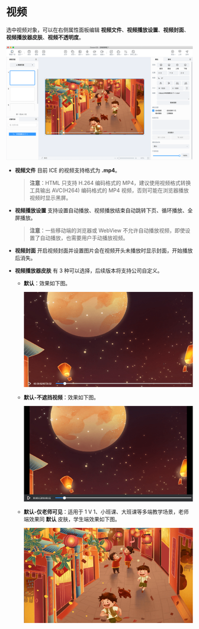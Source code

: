 # 视频

选中视频对象，可以在右侧属性面板编辑 **视频文件**、**视频播放设置**、**视频封面**、**视频播放器皮肤**、**视频不透明度**。

![视频属性](img/video.png)

- **视频文件** 目前 ICE 的视频支持格式为 **.mp4**。

    >**注意**：HTML 只支持 H.264 编码格式的 MP4，建议使用视频格式转换工具输出 AVC(H264) 编码格式的 MP4 视频，否则可能在浏览器播放视频时显示黑屏。

- **视频播放设置** 支持设置自动播放、视频播放结束自动跳转下页、循环播放、全屏播放。

    >**注意**：一些移动端的浏览器或 WebView 不允许自动播放视频，即使设置了自动播放，也需要用户手动播放视频。

- **视频封面** 开启视频封面并设置图片会在视频开头未播放时显示封面，开始播放后消失。

- **视频播放器皮肤** 有 3 种可以选择，后续版本将支持公司自定义。

    - **默认**：效果如下图。

        ![默认](img/video1.png)

    - **默认-不遮挡视频**：效果如下图。

        ![默认-不遮挡视频](img/video2.png)

    - **默认-仅老师可见**：适用于 1 V 1、小班课、大班课等多端教学场景，老师端效果同 **默认** 皮肤，学生端效果如下图。

        ![默认-仅老师可见](img/video3.png)
